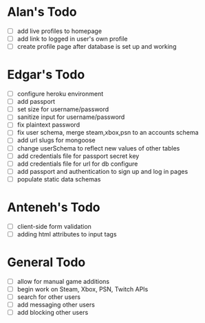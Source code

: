 # Alan's Todo
- [ ] add live profiles to homepage
- [ ] add link to logged in user's own profile
- [ ] create profile page after database is set up and working

# Edgar's Todo
- [ ] configure heroku environment
- [ ] add passport
- [ ] set size for username/password
- [ ] sanitize input for username/password
- [ ] fix plaintext password
- [ ] fix user schema, merge steam,xbox,psn to an accounts schema
- [ ] add url slugs for mongoose 
- [ ] change userSchema to reflect new values of other tables
- [ ] add credentials file for passport secret key
- [ ] add credentials file for url for db configure
- [ ] add passport and authentication to sign up and log in pages
- [ ] populate static data schemas

# Anteneh's Todo
- [ ] client-side form validation
- [ ] adding html attributes to input tags

# General Todo
- [ ] allow for manual game additions
- [ ] begin work on Steam, Xbox, PSN, Twitch APIs
- [ ] search for other users
- [ ] add messaging other users
- [ ] add blocking other users
